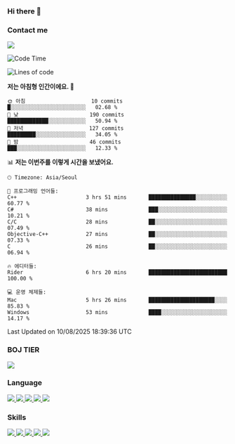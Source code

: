 ### Hi there 👋

<!-- Contact me-->
### Contact me
<a href="mailto:hiko1931@gmail.com">
    <img src="https://img.shields.io/badge/Gmail-D14836?logo=gmail&logoColor=white">
</a>

<!--START_SECTION:waka-->
![Code Time](http://img.shields.io/badge/Code%20Time-529%20hrs%2044%20mins-blue)

![Lines of code](https://img.shields.io/badge/%EC%A0%80%EB%8A%94%20%EC%97%AC%ED%83%9C%EA%B9%8C%EC%A7%80%20-3.2%20million%20%EC%A4%84%EC%9D%98%20%EC%BD%94%EB%93%9C%EB%A5%BC%20%EC%9E%91%EC%84%B1%ED%96%88%EC%96%B4%EC%9A%94.-blue)

**저는 아침형 인간이에요. 🐤** 

```text
🌞 아침                     10 commits          █░░░░░░░░░░░░░░░░░░░░░░░░   02.68 % 
🌆 낮　                     190 commits         █████████████░░░░░░░░░░░░   50.94 % 
🌃 저녁                     127 commits         █████████░░░░░░░░░░░░░░░░   34.05 % 
🌙 밤　                     46 commits          ███░░░░░░░░░░░░░░░░░░░░░░   12.33 % 
```


📊 **저는 이번주를 이렇게 시간을 보냈어요.** 

```text
🕑︎ Timezone: Asia/Seoul

💬 프로그래밍 언어들: 
C++                      3 hrs 51 mins       ███████████████░░░░░░░░░░   60.77 % 
C#                       38 mins             ███░░░░░░░░░░░░░░░░░░░░░░   10.21 % 
C/C                      28 mins             ██░░░░░░░░░░░░░░░░░░░░░░░   07.49 % 
Objective-C++            27 mins             ██░░░░░░░░░░░░░░░░░░░░░░░   07.33 % 
C                        26 mins             ██░░░░░░░░░░░░░░░░░░░░░░░   06.94 % 

🔥 에디터들: 
Rider                    6 hrs 20 mins       █████████████████████████   100.00 % 

💻 운영 체제들: 
Mac                      5 hrs 26 mins       █████████████████████░░░░   85.83 % 
Windows                  53 mins             ████░░░░░░░░░░░░░░░░░░░░░   14.17 % 
```


 Last Updated on 10/08/2025 18:39:36 UTC
<!--END_SECTION:waka-->

<!-- BOJ -->
### BOJ TIER
[![](http://mazassumnida.wtf/api/v2/generate_badge?boj=swifter)](https://solved.ac/swifter)

### Language
<a href="https://java.com">
    <img src="https://img.shields.io/badge/Java-007396?logo=java&logoColor=white">
</a>
<a href="https://kotlinlang.org">
    <img src="https://img.shields.io/badge/Kotlin-7F52FF?logo=kotlin&logoColor=white">
</a>
<a href="https://developer.mozilla.org/ko/docs/Web/JavaScript">
    <img src="https://img.shields.io/badge/JavaScript-F7DF1E?logo=javascript&logoColor=white">
</a>
<a href="https://isocpp.org/">
    <img src="https://img.shields.io/badge/C++-00599C?logo=cplusplus&logoColor=white">
</a>
<a href="https://learn.microsoft.com/ko-kr/dotnet/csharp/">
    <img src="https://img.shields.io/badge/csharp-239120?logo=csharp&logoColor=white">
</a>


### Skills
<a href="https://developer.android.com">
    <img src="https://img.shields.io/badge/Android-3DDC84?logo=android&logoColor=white">
</a>
<a href="https://reactivex.io">
    <img src="https://img.shields.io/badge/ReactiveX-B7178C?logo=ReactiveX&logoColor=white">
</a>
<a href="https://nodejs.org">
    <img src="https://img.shields.io/badge/Node.js-339933?logo=node.js&logoColor=white">
</a>
<a href="https://unity.com/kr">
    <img src="https://img.shields.io/badge/unity-FFFFFF?logo=unity&logoColor=black">
</a>
<a href="https://www.unrealengine.com/ko">
    <img src="https://img.shields.io/badge/unrealengine-0E1128?logo=unrealengine&logoColor=white">
</a>
